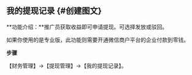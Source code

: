 ## 我的提现记录 {#创建图文}

**功能介绍：**推广员获取收益即可申请提现。可选择发放或驳回。

如果你使用的是专业版，此功能则需要开通微信商户平台的企业付款到零钱。

**步骤**

【财务管理】→【提现管理】→【我的提现记录】。

